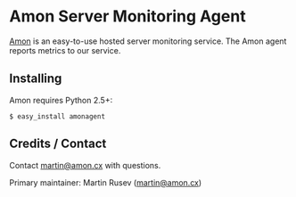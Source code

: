 # Amon Server Monitoring Agent

[Amon](https://amon.cx) is an easy-to-use hosted server monitoring service. The Amon agent reports metrics to our service. 

## Installing

Amon requires Python 2.5+:

    $ easy_install amonagent


## Credits / Contact

Contact martin@amon.cx with questions.

Primary maintainer: Martin Rusev (martin@amon.cx)


